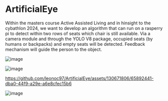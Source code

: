 # ArtificialEye
Within the masters course Active Assisted Living and in hinsight to the cybathlon 2024, we want to develop an algorithm that can run on a rasperry pi to detect within two rows of seats which chair is still available. Via a camera module and through the YOLO V8 package, occupied seats (by humans or backpacks) and empty seats will be detected. Feedback mechanism will guide the person to the object.

![image](https://github.com/leonoc97/ArtificialEye/assets/130671806/2cd0bc8c-01ec-4da2-9ee0-7bad4d39d823)

![image](https://github.com/leonoc97/ArtificialEye/assets/130671806/15a1b7b9-92f4-46a9-b410-306b258bb055)

https://github.com/leonoc97/ArtificialEye/assets/130671806/65892441-dba0-44f9-a29e-a6e8cfec15b6

![image](https://github.com/leonoc97/ArtificialEye/assets/130671806/99a58d5a-1aa5-43d6-a0ed-27f1e548371c)

